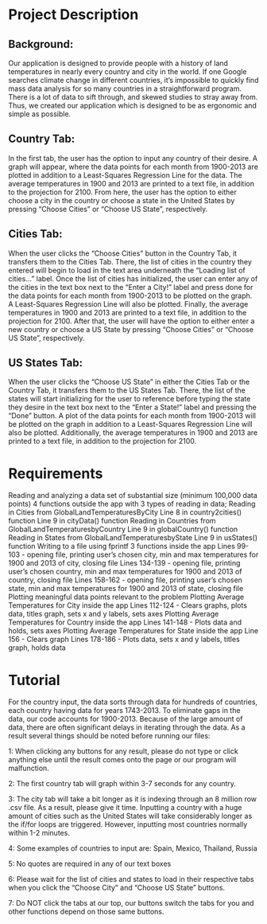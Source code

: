 # Project Description

## Background:
Our application is designed to provide people with a history of land temperatures in nearly every country and city in the world.  If one Google searches climate change in different countries, it’s impossible to quickly find mass data analysis for so many countries in a straightforward program. There is a lot of data to sift through, and skewed studies to stray away from. Thus, we created our application which is designed to be as ergonomic and simple as possible.

## Country Tab:
In the first tab, the user has the option to input any country of their desire. A graph will appear, where the data points for each month from 1900-2013 are plotted in addition to a Least-Squares Regression Line for the data. The average temperatures in 1900 and 2013 are printed to a text file, in addition to the projection for 2100. From here, the user has the option to either choose a city in the country or choose a state in the United States by pressing “Choose Cities” or “Choose US State”, respectively.

## Cities Tab:
When the user clicks the “Choose Cities” button in the Country Tab, it transfers them to the Cities Tab. There, the list of cities in the country they entered will begin to load in the text area underneath the “Loading list of cities…” label. Once the list of cities has initialized, the user can enter any of the cities in the text box next to the “Enter a City!” label and press done for the data points for each month from 1900-2013 to be plotted on the graph. A Least-Squares Regression Line will also be plotted. Finally, the average temperatures in 1900 and 2013 are printed to a text file, in addition to the projection for 2100. After that, the user will have the option to either enter a new country or choose a US State by pressing “Choose Cities” or “Choose US State”, respectively.

## US States Tab:
When the user clicks the “Choose US State” in either the Cities Tab or the Country Tab, it transfers them to the US States Tab. There, the list of the states will start initializing for the user to reference before typing the state they desire in the text box next to the “Enter a State!” label and pressing the “Done” button. A plot of the data points for each month from 1900-2013 will be plotted on the graph in addition to a Least-Squares Regression Line will also be plotted. Additionally, the average temperatures in 1900 and 2013 are printed to a text file, in addition to the projection for 2100.

# Requirements

Reading and analyzing a data set of substantial size (minimum 100,000 data points)
4 functions outside the app with 3 types of reading in data;
Reading in Cities from GlobalLandTemperaturesByCity
Line 8 in country2cities() function
Line 9 in cityData() function
Reading in Countries from GlobalLandTemperaturesbyCountry
Line 9 in globalCountry() function
Reading in States from GlobalLandTemperaturesbyState
Line 9 in usStates() function
Writing to a file using fprintf
3 functions inside the app
Lines 99-103 - opening file, printing user’s chosen city, min and max temperatures for 1900 and 2013 of city, closing file
Lines 134-139 - opening file, printing user’s chosen country, min and max temperatures for 1900 and 2013 of country, closing file
Lines 158-162 - opening file, printing user’s chosen state, min and max temperatures for 1900 and 2013 of state, closing file
Plotting meaningful data points relevant to the problem
Plotting Average Temperatures for City inside the app
Lines 112-124  - Clears graphs, plots data, titles graph, sets x and y labels, sets axes
Plotting Average Temperatures for Country inside the app
Lines 141-148 - Plots data and holds, sets axes
Plotting Average Temperatures for State inside the app
Line 156 - Clears graph
Lines 178-186 - Plots data, sets x and y labels, titles graph, holds data 

# Tutorial

For the country input, the data sorts through data for hundreds of countries, each country having data for years 1743-2013. To eliminate gaps in the data, our code accounts for 1900-2013. Because of the large amount of data, there are often significant delays in iterating through the data. As a result several things should be noted before running our files:

1: When clicking any buttons for any result, please do not type or click anything else until the result comes onto the page or our program will malfunction.

2: The first country tab will graph within 3-7 seconds for any country.

3: The city tab will take a bit longer as it is indexing through an 8 million row .csv file. As a result, please give it time. Inputting a country with a huge amount of cities such as the United States will take considerably longer as the if/for loops are triggered. However, inputting most countries normally within 1-2 minutes.

4: Some examples of countries to input are: Spain, Mexico, Thailand, Russia

5: No quotes are required in any of our text boxes

6: Please wait for the list of cities and states to load in their respective tabs when you click the “Choose City” and “Choose US State” buttons.

7: Do NOT click the tabs at our top, our buttons switch the tabs for you and other functions depend on those same buttons.
